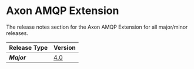 # Axon AMQP Extension

The release notes section for the Axon AMQP Extension for all major/minor releases.

| Release Type | Version |
| :--- | :--- |
| _**Major**_ | [4.0][4.0] |

[4.0]: /introduction/release-notes/rn-extensions/rn-amqp/rn-amqp-major-release.md#release-4-0